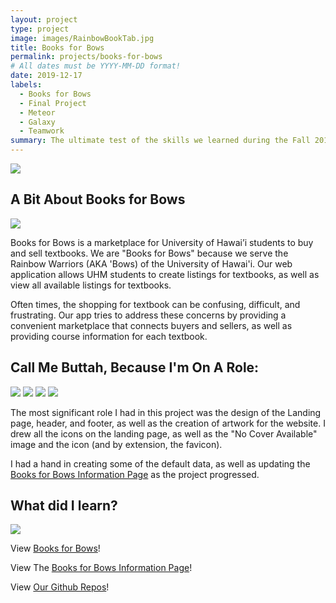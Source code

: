 ```yaml
---
layout: project
type: project
image: images/RainbowBookTab.jpg
title: Books for Bows
permalink: projects/books-for-bows
# All dates must be YYYY-MM-DD format!
date: 2019-12-17
labels:
  - Books for Bows
  - Final Project 
  - Meteor
  - Galaxy
  - Teamwork
summary: The ultimate test of the skills we learned during the Fall 2019 Semester of ICS 314. My team and I introduced Books for Bows, a marketplace for UH students to buy and sell their textbooks, to the world. 
---
```


<img class="ui image" src="{{ site.baseurl }}/images/Landing_Favicon.png">

A Bit About Books for Bows
---
<img class="ui medium right floated rounded image" src="../images/b4b-welcome-bb.png">

Books for Bows is a marketplace for University of Hawai’i students to buy and sell textbooks. We are "Books for Bows" because we serve the Rainbow Warriors (AKA 'Bows) of the University of Hawai'i. Our web application allows UHM students to create listings for textbooks, as well as view all available listings for textbooks. 

Often times, the shopping for textbook can be confusing, difficult, and frustrating. Our app tries to address these concerns by providing a convenient marketplace that connects buyers and sellers, as well as providing course information for each textbook.  


Call Me Buttah, Because I'm On A Role: 
---

<div class="ui small rounded images">
  <img class="ui image" src="../images/b4b-marketplace2.png">
  <img class="ui image" src="../images/b4b-scale.png">
  <img class="ui image" src="../images/b4b-stacks.png">
  <img class="ui image" src="../images/b4b_no_cover_available.png">
</div>

The most significant role I had in this project was the design of the Landing page, header, and footer, as well as the creation of artwork for the website. I drew all the icons on the landing page, as well as the "No Cover Available" image and the icon (and by extension, the favicon). 


I had a hand in creating some of the default data, as well as updating the [Books for Bows Information Page](https://books-for-bows.github.io/) as the project progressed. 


What did I learn?  
---
<img class="ui medium right floated rounded image" src="../images/b4b-stacks.png">




View [Books for Bows](https://books-for-bows.meteorapp.com/#/)!

View The [Books for Bows Information Page](https://books-for-bows.github.io/)!

View [Our Github Repos](https://github.com/books-for-bows/)!



